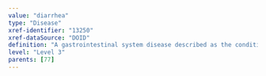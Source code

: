 ```yaml
---
value: "diarrhea"
type: "Disease"
xref-identifier: "13250"
xref-dataSource: "DOID"
definition: "A gastrointestinal system disease described as the condition of having frequent loose or liquid bowel movements. Acute diarrhea is a common cause of death in developing countries and the second most common cause of infant deaths worldwide. The loss of fluids through diarrhea can cause severe dehydration which is one cause of death in diarrhea sufferers. Along with water, sufferers also lose dangerous amounts of important salts, electrolytes, and other nutrients. There are at least four types of diarrhea: secretory diarrhea, osmotic diarrhea, motility-related diarrhea, and inflammatory diarrhea.|diarrhea is both a disease and a symptom [ms]"
level: "Level 3"
parents: [77]
---
```

